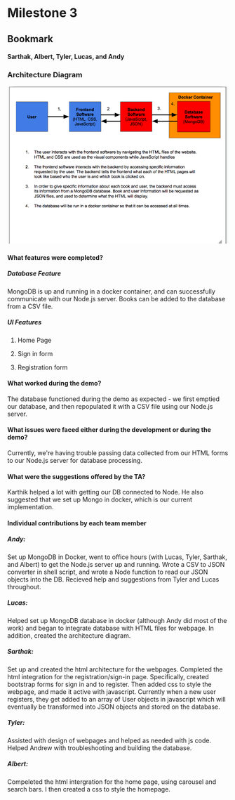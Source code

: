 # Milestone 3
## Bookmark
#### Sarthak, Albert, Tyler, Lucas, and Andy



### Architecture Diagram
![architecture_diagram](diagram.png)



#### What features were completed?

##### Database Feature  

MongoDB is up and running in a docker container, and can successfully communicate with our Node.js server.
Books can be added to the database from a CSV file.

##### UI Features
1) Home Page

2) Sign in form

3) Registration form
 

#### What worked during the demo?

The database functioned during the demo as expected - we first emptied our database, and then repopulated it with a CSV file 
using our Node.js server.  

#### What issues were faced either during the development or during the demo?

Currently, we're having trouble passing data collected from our HTML forms to our Node.js server for database processing. 

#### What were the suggestions offered by the TA?

Karthik helped a lot with getting our DB connected to Node. He also suggested that we set up Mongo in docker,
which is our current implementation.   

#### Individual contributions by each team member

##### Andy: 

Set up MongoDB in Docker, went to office hours (with Lucas, Tyler, Sarthak, and Albert) to get the Node.js server up
and running. Wrote a CSV to JSON converter in shell script, and wrote a Node function to read our JSON objects into the DB. Recieved help and suggestions from Tyler and Lucas throughout.

##### Lucas:

Helped set up MongoDB database in docker (although Andy did most of the work) and began to integrate database with HTML files for webpage. In addition, created the architecture diagram.

##### Sarthak:

Set up and created the html architecture for the webpages. Completed the html integration for the registration/sign-in page. Specifically, created bootstrap forms for sign in and to register. Then added css to style the webpage, and made it active with javascript. Currently when a new user registers, they get added to an array of User objects in javascript which will eventually be transformed into JSON objects and stored on the database. 

##### Tyler: 

Assisted with design of webpages and helped as needed with js code. Helped Andrew with troubleshooting and building the database.

##### Albert:
Compeleted the html intergration for the home page, using carousel and search bars. I then created a css to style the homepage.  

   
